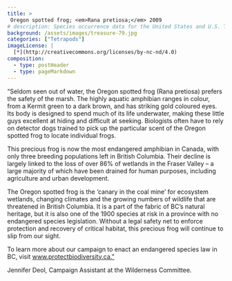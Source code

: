 ```yaml
---
title: >
 Oregon spotted frog; <em>Rana pretiosa;</em> 2009
# description: Species occurrence data for the United States and U.S. Territories.
background: /assets/images/treasure-79.jpg
categories: ["Tetrapods"]
imageLicense: |
  [*](http://creativecommons.org/licenses/by-nc-nd/4.0)
composition:
  - type: postHeader
  - type: pageMarkdown
---
```


“Seldom seen out of water, the Oregon spotted frog (Rana pretiosa) prefers the safety of the marsh. The highly aquatic amphibian ranges in colour, from a Kermit green to a dark brown, and has striking gold coloured eyes. Its body is designed to spend much of its life underwater, making these little guys excellent at hiding and difficult at seeking. Biologists often have to rely on detector dogs trained to pick up the particular scent of the Oregon spotted frog to locate individual frogs.

This precious frog is now the most endangered amphibian in Canada, with only three breeding populations left in British Columbia. Their decline is largely linked to the loss of over 86% of wetlands in the Fraser Valley – a large majority of which have been drained for human purposes, including agriculture and urban development.

The Oregon spotted frog is the ‘canary in the coal mine’ for ecosystem wetlands, changing climates and the growing numbers of wildlife that are threatened in British Columbia. It is a part of the fabric of BC’s natural heritage, but it is also one of the 1900 species at risk in a province with no endangered species legislation. Without a legal safety net to enforce protection and recovery of critical habitat, this precious frog will continue to slip from our sight.

To learn more about our campaign to enact an endangered species law in BC, visit www.protectbiodiversity.ca.”

Jennifer Deol, Campaign Assistant at the Wilderness Committee.